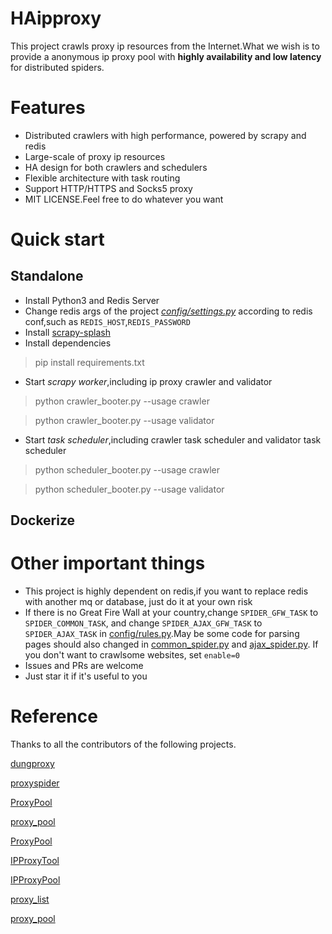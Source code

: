 # HAipproxy
This project crawls proxy ip resources from the Internet.What we wish is to provide a 
anonymous ip proxy pool with **highly availability and low latency** for distributed 
spiders.

# Features
- Distributed crawlers with high performance, powered by scrapy and redis
- Large-scale of proxy ip resources
- HA design for both crawlers and schedulers
- Flexible architecture with task routing
- Support HTTP/HTTPS and Socks5 proxy
- MIT LICENSE.Feel free to do whatever you want

# Quick start

## Standalone
- Install Python3 and Redis Server
- Change redis args of the project *[config/settings.py](config/settings.py)* according to redis conf,such as `REDIS_HOST`,`REDIS_PASSWORD`
- Install [scrapy-splash](https://github.com/scrapy-plugins/scrapy-splash)
- Install dependencies
> pip install requirements.txt
- Start *scrapy worker*,including ip proxy crawler and validator
> python crawler_booter.py --usage crawler

> python crawler_booter.py --usage validator
- Start *task scheduler*,including crawler task scheduler and validator task scheduler
> python scheduler_booter.py --usage crawler

> python scheduler_booter.py --usage validator

## Dockerize

# Other important things
- This project is highly dependent on redis,if you want to replace redis with another mq or database,
just do it at your own risk
- If there is no Great Fire Wall at your country,change `SPIDER_GFW_TASK` to `SPIDER_COMMON_TASK`, and 
change `SPIDER_AJAX_GFW_TASK` to `SPIDER_AJAX_TASK` in [config/rules.py](config/rules.py).May be some 
code for parsing pages should also changed in [common_spider.py](crawler/spiders/common_spider.py) and [ajax_spider.py](crawler/spiders/ajax_spider.py).
If you don't want to crawlsome websites, set `enable=0`
- Issues and PRs are welcome
- Just star it if it's useful to you

# Reference
Thanks to all the contributors of the following projects.

[dungproxy](https://github.com/virjar/dungproxy)

[proxyspider](https://github.com/zhangchenchen/proxyspider)

[ProxyPool](https://github.com/henson/ProxyPool)

[proxy_pool](https://github.com/jhao104/proxy_pool)

[ProxyPool](https://github.com/WiseDoge/ProxyPool)

[IPProxyTool](https://github.com/awolfly9/IPProxyTool)

[IPProxyPool](https://github.com/qiyeboy/IPProxyPool)

[proxy_list](https://github.com/gavin66/proxy_list)

[proxy_pool](https://github.com/lujqme/proxy_pool)

